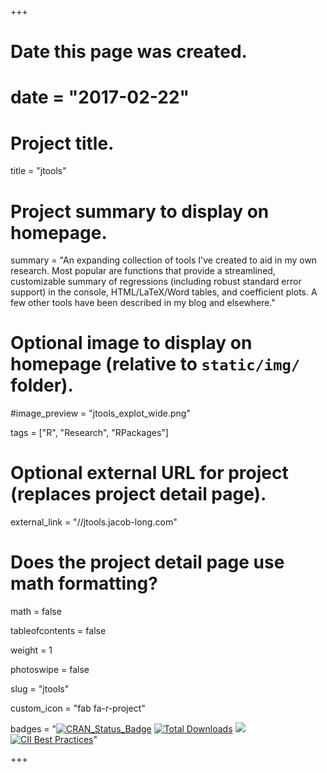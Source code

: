 +++
# Date this page was created.
# date = "2017-02-22"

# Project title.
title = "jtools"

# Project summary to display on homepage.
summary = "An expanding collection of tools I've created to aid in my own research. Most popular are functions that provide a streamlined, customizable summary of regressions (including robust standard error support) in the console, HTML/LaTeX/Word tables, and coefficient plots. A few other tools have been described in my blog and elsewhere."

# Optional image to display on homepage (relative to `static/img/` folder).
#image_preview = "jtools_explot_wide.png"

tags = ["R", "Research", "RPackages"]

# Optional external URL for project (replaces project detail page).
external_link = "//jtools.jacob-long.com"

# Does the project detail page use math formatting?
math = false

tableofcontents = false

weight = 1

photoswipe = false

slug = "jtools"

custom_icon = "fab fa-r-project"

badges = "[![CRAN_Status_Badge](https://www.r-pkg.org/badges/version/jtools)](https://cran.r-project.org/package=jtools) [![Total Downloads](https://cranlogs.r-pkg.org/badges/grand-total/jtools)](https://cran.r-project.org/package=jtools) [![](https://img.shields.io/github/stars/jacob-long/jtools.svg?logo=github&style=flat)](https://github.com/jacob-long/jtools) [![CII Best Practices](https://bestpractices.coreinfrastructure.org/projects/2527/badge)](https://bestpractices.coreinfrastructure.org/projects/2527)"

+++